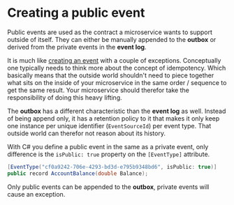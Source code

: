 # Creating a public event

Public events are used as the contract a microservice wants to support outside of itself.
They can either be manually appended to the **outbox** or derived from the private events
in the **event log**.

It is much like [creating an event](./creating-an-event.md) with a couple of exceptions.
Conceptually one typically needs to think more about the concept of idempotency. Which
basically means that the outside world shouldn't need to piece together what sits on the
inside of your microservice in the same order / sequence to get the same result.
Your microservice should therefor take the responsibility of doing this heavy lifting.

The **outbox** has a different characteristic than the **event log** as well. Instead of being
append only, it has a retention policy to it that makes it only keep one instance per unique
identifier (`EventSourceId`) per event type. That outside world can therefor not reason
about its history.

With C# you define a public event in the same as a private event, only difference is the
`isPublic: true` property on the `[EventType]` attribute.

```csharp
[EventType("cf0a9242-706e-4293-bd3d-e795b9348bd6", isPublic: true)]
public record AccountBalance(double Balance);
```

Only public events can be appended to the **outbox**, private events will cause an exception.
